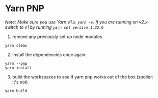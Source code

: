 # Yarn PNP

_Note: Make sure you use Yarn v1.x. `yarn -v`. If you are running on v2.x switch to v1 by running  `yarn set version 1.22.0`_

1. remove any previously set up node modules
```
yarn clean
```

2. install the dependencies once again
```
yarn --pnp
yarn install
```

3. build the workspaces to see if yarn pnp works out of the box (spoiler: it's not)
```
yarn build
```